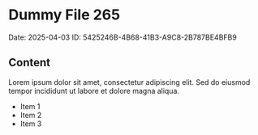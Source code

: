 # Dummy File 265

Date: 2025-04-03
ID: 5425246B-4B68-41B3-A9C8-2B787BE4BFB9

## Content

Lorem ipsum dolor sit amet, consectetur adipiscing elit.
Sed do eiusmod tempor incididunt ut labore et dolore magna aliqua.

* Item 1
* Item 2
* Item 3

